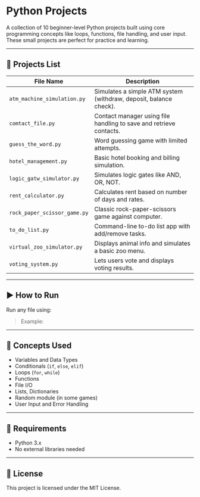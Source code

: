 # Python Projects

A collection of 10 beginner-level Python projects built using core programming concepts like loops, functions, file handling, and user input. These small projects are perfect for practice and learning.

---

## 🔧 Projects List

| File Name                       | Description                                               |
|--------------------------------|-----------------------------------------------------------|
| `atm_machine_simulation.py`    | Simulates a simple ATM system (withdraw, deposit, balance check). |
| `comtact_file.py`              | Contact manager using file handling to save and retrieve contacts. |
| `guess_the_word.py`            | Word guessing game with limited attempts.                |
| `hotel_management.py`          | Basic hotel booking and billing simulation.              |
| `logic_gatw_simulator.py`      | Simulates logic gates like AND, OR, NOT.                 |
| `rent_calculator.py`           | Calculates rent based on number of days and rates.       |
| `rock_paper_scissor_game.py`   | Classic rock-paper-scissors game against computer.       |
| `to_do_list.py`                | Command-line to-do list app with add/remove tasks.       |
| `virtual_zoo_simulator.py`     | Displays animal info and simulates a basic zoo menu.     |
| `voting_system.py`             | Lets users vote and displays voting results.             |

---

## ▶️ How to Run

Run any file using:


> Example:

---

## 📌 Concepts Used

- Variables and Data Types  
- Conditionals (`if`, `else`, `elif`)  
- Loops (`for`, `while`)  
- Functions  
- File I/O  
- Lists, Dictionaries  
- Random module (in some games)  
- User Input and Error Handling  

---

## 🐍 Requirements

- Python 3.x  
- No external libraries needed

---

## 📜 License

This project is licensed under the MIT License.
